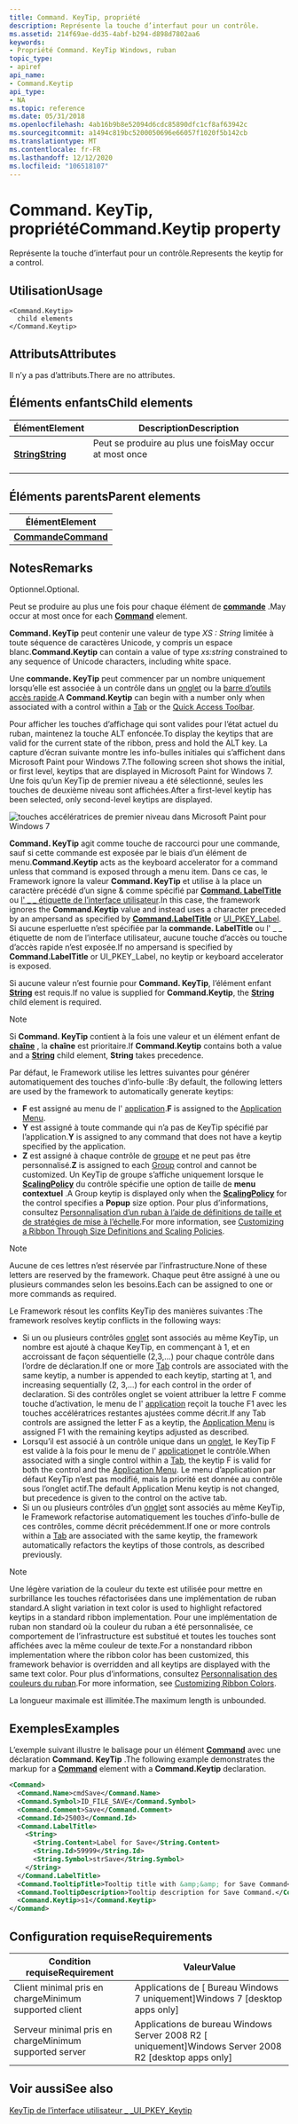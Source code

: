 ```yaml
---
title: Command. KeyTip, propriété
description: Représente la touche d’interfaut pour un contrôle.
ms.assetid: 214f69ae-dd35-4abf-b294-d898d7802aa6
keywords:
- Propriété Command. KeyTip Windows, ruban
topic_type:
- apiref
api_name:
- Command.Keytip
api_type:
- NA
ms.topic: reference
ms.date: 05/31/2018
ms.openlocfilehash: 4ab16b9b8e52094d6cdc85890dfc1cf8af63942c
ms.sourcegitcommit: a1494c819bc5200050696e66057f1020f5b142cb
ms.translationtype: MT
ms.contentlocale: fr-FR
ms.lasthandoff: 12/12/2020
ms.locfileid: "106518107"
---
```

# <a name="commandkeytip-property"></a><span data-ttu-id="c2773-104">Command. KeyTip, propriété</span><span class="sxs-lookup"><span data-stu-id="c2773-104">Command.Keytip property</span></span>

<span data-ttu-id="c2773-105">Représente la touche d’interfaut pour un contrôle.</span><span class="sxs-lookup"><span data-stu-id="c2773-105">Represents the keytip for a control.</span></span>

## <a name="usage"></a><span data-ttu-id="c2773-106">Utilisation</span><span class="sxs-lookup"><span data-stu-id="c2773-106">Usage</span></span>

``` syntax
<Command.Keytip>
  child elements
</Command.Keytip>
```

## <a name="attributes"></a><span data-ttu-id="c2773-107">Attributs</span><span class="sxs-lookup"><span data-stu-id="c2773-107">Attributes</span></span>

<span data-ttu-id="c2773-108">Il n’y a pas d’attributs.</span><span class="sxs-lookup"><span data-stu-id="c2773-108">There are no attributes.</span></span>

## <a name="child-elements"></a><span data-ttu-id="c2773-109">Éléments enfants</span><span class="sxs-lookup"><span data-stu-id="c2773-109">Child elements</span></span>



| <span data-ttu-id="c2773-110">Élément</span><span class="sxs-lookup"><span data-stu-id="c2773-110">Element</span></span>                                                   | <span data-ttu-id="c2773-111">Description</span><span class="sxs-lookup"><span data-stu-id="c2773-111">Description</span></span>                                   |
|-----------------------------------------------------------|-----------------------------------------------|
| [<span data-ttu-id="c2773-112">**String**</span><span class="sxs-lookup"><span data-stu-id="c2773-112">**String**</span></span>](windowsribbon-element-string.md)<br/> | <span data-ttu-id="c2773-113">Peut se produire au plus une fois</span><span class="sxs-lookup"><span data-stu-id="c2773-113">May occur at most once</span></span><br/> <br/> |



## <a name="parent-elements"></a><span data-ttu-id="c2773-114">Éléments parents</span><span class="sxs-lookup"><span data-stu-id="c2773-114">Parent elements</span></span>



| <span data-ttu-id="c2773-115">Élément</span><span class="sxs-lookup"><span data-stu-id="c2773-115">Element</span></span>                                                     |
|-------------------------------------------------------------|
| [<span data-ttu-id="c2773-116">**Commande**</span><span class="sxs-lookup"><span data-stu-id="c2773-116">**Command**</span></span>](windowsribbon-element-command.md)<br/> |



## <a name="remarks"></a><span data-ttu-id="c2773-117">Notes</span><span class="sxs-lookup"><span data-stu-id="c2773-117">Remarks</span></span>

<span data-ttu-id="c2773-118">Optionnel.</span><span class="sxs-lookup"><span data-stu-id="c2773-118">Optional.</span></span>

<span data-ttu-id="c2773-119">Peut se produire au plus une fois pour chaque élément de [**commande**](windowsribbon-element-command.md) .</span><span class="sxs-lookup"><span data-stu-id="c2773-119">May occur at most once for each [**Command**](windowsribbon-element-command.md) element.</span></span>

<span data-ttu-id="c2773-120">**Command. KeyTip** peut contenir une valeur de type *XS : String* limitée à toute séquence de caractères Unicode, y compris un espace blanc.</span><span class="sxs-lookup"><span data-stu-id="c2773-120">**Command.Keytip** can contain a value of type *xs:string* constrained to any sequence of Unicode characters, including white space.</span></span>

<span data-ttu-id="c2773-121">Une **commande. KeyTip** peut commencer par un nombre uniquement lorsqu’elle est associée à un contrôle dans un [onglet](windowsribbon-controls-tab.md) ou la [barre d’outils accès rapide](windowsribbon-controls-quickaccesstoolbar.md).</span><span class="sxs-lookup"><span data-stu-id="c2773-121">A **Command.Keytip** can begin with a number only when associated with a control within a [Tab](windowsribbon-controls-tab.md) or the [Quick Access Toolbar](windowsribbon-controls-quickaccesstoolbar.md).</span></span>

<span data-ttu-id="c2773-122">Pour afficher les touches d’affichage qui sont valides pour l’état actuel du ruban, maintenez la touche ALT enfoncée.</span><span class="sxs-lookup"><span data-stu-id="c2773-122">To display the keytips that are valid for the current state of the ribbon, press and hold the ALT key.</span></span> <span data-ttu-id="c2773-123">La capture d’écran suivante montre les info-bulles initiales qui s’affichent dans Microsoft Paint pour Windows 7.</span><span class="sxs-lookup"><span data-stu-id="c2773-123">The following screen shot shows the initial, or first level, keytips that are displayed in Microsoft Paint for Windows 7.</span></span> <span data-ttu-id="c2773-124">Une fois qu’un KeyTip de premier niveau a été sélectionné, seules les touches de deuxième niveau sont affichées.</span><span class="sxs-lookup"><span data-stu-id="c2773-124">After a first-level keytip has been selected, only second-level keytips are displayed.</span></span>

![touches accélératrices de premier niveau dans Microsoft Paint pour Windows 7](images/properties/ui-pkey-label-keytips.png)

<span data-ttu-id="c2773-126">**Command. KeyTip** agit comme touche de raccourci pour une commande, sauf si cette commande est exposée par le biais d’un élément de menu.</span><span class="sxs-lookup"><span data-stu-id="c2773-126">**Command.Keytip** acts as the keyboard accelerator for a command unless that command is exposed through a menu item.</span></span> <span data-ttu-id="c2773-127">Dans ce cas, le Framework ignore la valeur **Command. KeyTip** et utilise à la place un caractère précédé d’un signe & comme spécifié par [**Command. LabelTitle**](windowsribbon-element-command-labeltitle.md) ou [l' \_ \_ étiquette de l’interface utilisateur](windowsribbon-reference-properties-uipkey-label.md).</span><span class="sxs-lookup"><span data-stu-id="c2773-127">In this case, the framework ignores the **Command.Keytip** value and instead uses a character preceded by an ampersand as specified by [**Command.LabelTitle**](windowsribbon-element-command-labeltitle.md) or [UI\_PKEY\_Label](windowsribbon-reference-properties-uipkey-label.md).</span></span> <span data-ttu-id="c2773-128">Si aucune esperluette n’est spécifiée par la **commande. LabelTitle** ou l' \_ \_ étiquette de nom de l’interface utilisateur, aucune touche d’accès ou touche d’accès rapide n’est exposée.</span><span class="sxs-lookup"><span data-stu-id="c2773-128">If no ampersand is specified by **Command.LabelTitle** or UI\_PKEY\_Label, no keytip or keyboard accelerator is exposed.</span></span>

<span data-ttu-id="c2773-129">Si aucune valeur n’est fournie pour **Command. KeyTip**, l’élément enfant [**String**](windowsribbon-element-string.md) est requis.</span><span class="sxs-lookup"><span data-stu-id="c2773-129">If no value is supplied for **Command.Keytip**, the [**String**](windowsribbon-element-string.md) child element is required.</span></span>

> [!Note]  
> <span data-ttu-id="c2773-130">Si **Command. KeyTip** contient à la fois une valeur et un élément enfant de [**chaîne**](windowsribbon-element-string.md) , la **chaîne** est prioritaire.</span><span class="sxs-lookup"><span data-stu-id="c2773-130">If **Command.Keytip** contains both a value and a [**String**](windowsribbon-element-string.md) child element, **String** takes precedence.</span></span>

 

<span data-ttu-id="c2773-131">Par défaut, le Framework utilise les lettres suivantes pour générer automatiquement des touches d’info-bulle :</span><span class="sxs-lookup"><span data-stu-id="c2773-131">By default, the following letters are used by the framework to automatically generate keytips:</span></span>

-   <span data-ttu-id="c2773-132">**F** est assigné au menu de l' [application](windowsribbon-controls-applicationmenu.md).</span><span class="sxs-lookup"><span data-stu-id="c2773-132">**F** is assigned to the [Application Menu](windowsribbon-controls-applicationmenu.md).</span></span>
-   <span data-ttu-id="c2773-133">**Y** est assigné à toute commande qui n’a pas de KeyTip spécifié par l’application.</span><span class="sxs-lookup"><span data-stu-id="c2773-133">**Y** is assigned to any command that does not have a keytip specified by the application.</span></span>
-   <span data-ttu-id="c2773-134">**Z** est assigné à chaque contrôle de [groupe](windowsribbon-controls-group.md) et ne peut pas être personnalisé.</span><span class="sxs-lookup"><span data-stu-id="c2773-134">**Z** is assigned to each [Group](windowsribbon-controls-group.md) control and cannot be customized.</span></span> <span data-ttu-id="c2773-135">Un KeyTip de groupe s’affiche uniquement lorsque le [**ScalingPolicy**](windowsribbon-element-scalingpolicy.md) du contrôle spécifie une option de taille de **menu contextuel** .</span><span class="sxs-lookup"><span data-stu-id="c2773-135">A Group keytip is displayed only when the [**ScalingPolicy**](windowsribbon-element-scalingpolicy.md) for the control specifies a **Popup** size option.</span></span> <span data-ttu-id="c2773-136">Pour plus d’informations, consultez [Personnalisation d’un ruban à l’aide de définitions de taille et de stratégies de mise à l’échelle](windowsribbon-templates.md).</span><span class="sxs-lookup"><span data-stu-id="c2773-136">For more information, see [Customizing a Ribbon Through Size Definitions and Scaling Policies](windowsribbon-templates.md).</span></span>

> [!Note]  
> <span data-ttu-id="c2773-137">Aucune de ces lettres n’est réservée par l’infrastructure.</span><span class="sxs-lookup"><span data-stu-id="c2773-137">None of these letters are reserved by the framework.</span></span> <span data-ttu-id="c2773-138">Chaque peut être assigné à une ou plusieurs commandes selon les besoins.</span><span class="sxs-lookup"><span data-stu-id="c2773-138">Each can be assigned to one or more commands as required.</span></span>

 

<span data-ttu-id="c2773-139">Le Framework résout les conflits KeyTip des manières suivantes :</span><span class="sxs-lookup"><span data-stu-id="c2773-139">The framework resolves keytip conflicts in the following ways:</span></span>

-   <span data-ttu-id="c2773-140">Si un ou plusieurs contrôles [onglet](windowsribbon-controls-tab.md) sont associés au même KeyTip, un nombre est ajouté à chaque KeyTip, en commençant à 1, et en accroissant de façon séquentielle (2,3,...) pour chaque contrôle dans l’ordre de déclaration.</span><span class="sxs-lookup"><span data-stu-id="c2773-140">If one or more [Tab](windowsribbon-controls-tab.md) controls are associated with the same keytip, a number is appended to each keytip, starting at 1, and increasing sequentially (2, 3,...) for each control in the order of declaration.</span></span> <span data-ttu-id="c2773-141">Si des contrôles onglet se voient attribuer la lettre F comme touche d’activation, le menu de l' [application](windowsribbon-controls-applicationmenu.md) reçoit la touche F1 avec les touches accélératrices restantes ajustées comme décrit.</span><span class="sxs-lookup"><span data-stu-id="c2773-141">If any Tab controls are assigned the letter F as a keytip, the [Application Menu](windowsribbon-controls-applicationmenu.md) is assigned F1 with the remaining keytips adjusted as described.</span></span>
-   <span data-ttu-id="c2773-142">Lorsqu’il est associé à un contrôle unique dans un [onglet](windowsribbon-controls-tab.md), le KeyTip F est valide à la fois pour le menu de l' [application](windowsribbon-controls-applicationmenu.md)et le contrôle.</span><span class="sxs-lookup"><span data-stu-id="c2773-142">When associated with a single control within a [Tab](windowsribbon-controls-tab.md), the keytip F is valid for both the control and the [Application Menu](windowsribbon-controls-applicationmenu.md).</span></span> <span data-ttu-id="c2773-143">Le menu d’application par défaut KeyTip n’est pas modifié, mais la priorité est donnée au contrôle sous l’onglet actif.</span><span class="sxs-lookup"><span data-stu-id="c2773-143">The default Application Menu keytip is not changed, but precedence is given to the control on the active tab.</span></span>
-   <span data-ttu-id="c2773-144">Si un ou plusieurs contrôles d’un [onglet](windowsribbon-controls-tab.md) sont associés au même KeyTip, le Framework refactorise automatiquement les touches d’info-bulle de ces contrôles, comme décrit précédemment.</span><span class="sxs-lookup"><span data-stu-id="c2773-144">If one or more controls within a [Tab](windowsribbon-controls-tab.md) are associated with the same keytip, the framework automatically refactors the keytips of those controls, as described previously.</span></span>

> [!Note]  
> <span data-ttu-id="c2773-145">Une légère variation de la couleur du texte est utilisée pour mettre en surbrillance les touches réfactorisées dans une implémentation de ruban standard.</span><span class="sxs-lookup"><span data-stu-id="c2773-145">A slight variation in text color is used to highlight refactored keytips in a standard ribbon implementation.</span></span> <span data-ttu-id="c2773-146">Pour une implémentation de ruban non standard où la couleur du ruban a été personnalisée, ce comportement de l’infrastructure est substitué et toutes les touches sont affichées avec la même couleur de texte.</span><span class="sxs-lookup"><span data-stu-id="c2773-146">For a nonstandard ribbon implementation where the ribbon color has been customized, this framework behavior is overridden and all keytips are displayed with the same text color.</span></span> <span data-ttu-id="c2773-147">Pour plus d’informations, consultez [Personnalisation des couleurs du ruban](ribbon-color.md).</span><span class="sxs-lookup"><span data-stu-id="c2773-147">For more information, see [Customizing Ribbon Colors](ribbon-color.md).</span></span>

 

<span data-ttu-id="c2773-148">La longueur maximale est illimitée.</span><span class="sxs-lookup"><span data-stu-id="c2773-148">The maximum length is unbounded.</span></span>

## <a name="examples"></a><span data-ttu-id="c2773-149">Exemples</span><span class="sxs-lookup"><span data-stu-id="c2773-149">Examples</span></span>

<span data-ttu-id="c2773-150">L’exemple suivant illustre le balisage pour un élément [**Command**](windowsribbon-element-command.md) avec une déclaration **Command. KeyTip** .</span><span class="sxs-lookup"><span data-stu-id="c2773-150">The following example demonstrates the markup for a [**Command**](windowsribbon-element-command.md) element with a **Command.Keytip** declaration.</span></span>


```XML
<Command>
  <Command.Name>cmdSave</Command.Name>
  <Command.Symbol>ID_FILE_SAVE</Command.Symbol>
  <Command.Comment>Save</Command.Comment>
  <Command.Id>25003</Command.Id>
  <Command.LabelTitle>
    <String>
      <String.Content>Label for Save</String.Content>
      <String.Id>59999</String.Id>
      <String.Symbol>strSave</String.Symbol>
    </String>
  </Command.LabelTitle>
  <Command.TooltipTitle>Tooltip title with &amp;&amp; for Save Command</Command.TooltipTitle>
  <Command.TooltipDescription>Tooltip description for Save Command.</Command.TooltipDescription>
  <Command.Keytip>s1</Command.Keytip>
</Command>
```



## <a name="requirements"></a><span data-ttu-id="c2773-151">Configuration requise</span><span class="sxs-lookup"><span data-stu-id="c2773-151">Requirements</span></span>



| <span data-ttu-id="c2773-152">Condition requise</span><span class="sxs-lookup"><span data-stu-id="c2773-152">Requirement</span></span> | <span data-ttu-id="c2773-153">Valeur</span><span class="sxs-lookup"><span data-stu-id="c2773-153">Value</span></span> |
|-------------------------------------|---------------------------------------------------------|
| <span data-ttu-id="c2773-154">Client minimal pris en charge</span><span class="sxs-lookup"><span data-stu-id="c2773-154">Minimum supported client</span></span><br/> | <span data-ttu-id="c2773-155">Applications de \[ Bureau Windows 7 uniquement\]</span><span class="sxs-lookup"><span data-stu-id="c2773-155">Windows 7 \[desktop apps only\]</span></span><br/>              |
| <span data-ttu-id="c2773-156">Serveur minimal pris en charge</span><span class="sxs-lookup"><span data-stu-id="c2773-156">Minimum supported server</span></span><br/> | <span data-ttu-id="c2773-157">Applications de bureau Windows Server 2008 R2 \[ uniquement\]</span><span class="sxs-lookup"><span data-stu-id="c2773-157">Windows Server 2008 R2 \[desktop apps only\]</span></span><br/> |



## <a name="see-also"></a><span data-ttu-id="c2773-158">Voir aussi</span><span class="sxs-lookup"><span data-stu-id="c2773-158">See also</span></span>

<dl> <dt>

[<span data-ttu-id="c2773-159">KeyTip de l’interface utilisateur \_ \_</span><span class="sxs-lookup"><span data-stu-id="c2773-159">UI\_PKEY\_Keytip</span></span>](windowsribbon-reference-properties-uipkey-keytip.md)
</dt> </dl>

 

 






